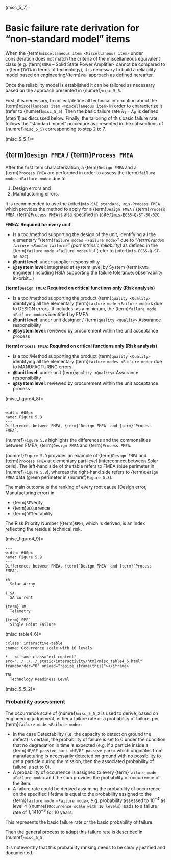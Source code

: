 (misc_5_7)=
# Basic failure rate derivation for “non-standard model” items
When the {term}`miscellaneous item <Miscellaneous item>` under consideration does not match the criteria of the miscellaneous equivalent class (e.g. {term}`SSPA` – Solid State Power Amplifier- cannot be compared to a {term}`TWTA` in terms of technology), it is necessary to build a reliability model based on engineering/{term}`PoF` approach as defined hereafter.

Once the reliability model is established it can be tailored as necessary based on the approach presented in {numref}`misc_5_5`.

First, it is necessary, to collect/define all technical information about the {term}`miscellaneous item <Miscellaneous item>` in order to characterize it (refer to {numref}`misc_5_5`). Then the basic failure rate $\lambda_{1}$ = $\lambda_{B}$ is defined (step 1) as discussed below. Finally, the tailoring of this basic failure rate follows the “standard model” procedure as presented in the subsections of {numref}`misc_5_5`) corresponding to [step 2](misc_step2) to [7](misc_step7).


(misc_5_5_1)=
## {term}`Design FMEA` / {term}`Process FMEA`

After the first item characterization, a {term}`Design FMEA` and a {term}`Process FMEA` are performed in order to assess the {term}`failure modes <Failure mode>` due to 

1. Design errors and
2. Manufacturing errors.

It is recommended to use the {cite:t}`mis-SAE_standard, mis-Process FMEA` which provides the method to apply for a {term}`Design FMEA` / {term}`Process FMEA`. {term}`Process FMEA` is also specified in {cite:t}`mis-ECSS-Q-ST-30-02C`.

**FMEA: Required for every unit**

* Is a tool/method supporting the design of the unit, identifying all the elementary “{term}`failure modes <Failure mode>`” due to “_{term}`random failure <Random failure>`” (part intrinsic reliability)_ as defined in the {term}`failure mode <Failure mode>` list (refer to {cite:t}`mis-ECSS-Q-ST-30-02C`). 
* **@unit level**: under supplier responsibility
* **@system level**: integrated at system level by System {term}`RAMS` engineer (including HSIA supporting the failure tolerance: observability in-orbit…)

**{term}`Design FMEA`: Required on critical functions only (Risk analysis)**

* Is a tool/method supporting the product {term}`quality <Quality>` identifying all the elementary {term}`failure mode <Failure mode>`s due to DESIGN errors. It includes, as a minimum, the {term}`failure mode <Failure mode>`s identified by FMEA.
* **@unit level**: under unit designer / {term}`quality <Quality>` Assurance responsibility
* **@system level**: reviewed by procurement within the unit acceptance process

**{term}`Process FMEA`: Required on critical functions only (Risk analysis)**

* Is a tool/Method supporting the product {term}`quality <Quality>` identifying all the elementary {term}`failure modes <Failure mode>` due to MANUFACTURING errors.
* **@unit level**: under unit {term}`quality <Quality>` Assurance responsibility
* **@system level**: reviewed by procurement within the unit acceptance process

(misc_figure4_8)=
```{figure} ../../picture/figure4_8.png
---
width: 600px
name: Figure 5.8
---
Differences between FMEA, {term}`Design FMEA` and {term}`Process FMEA`.
```

{numref}`Figure 5.8` highlights the differences and the commonalities between FMEA, {term}`Design FMEA` and {term}`Process FMEA`.

{numref}`Figure 5.9`  provides an example of {term}`Design FMEA` and {term}`Process FMEA` at elementary part level (interconnect between Solar cells). The left-hand side of the table refers to FMEA (blue perimeter in {numref}`Figure 5.8`), whereas the right-hand side refers to {term}`Design FMEA` data (green perimeter in {numref}`Figure 5.8`).

The main outcome is the ranking of every root cause (Design error, Manufacturing error) in

* {term}`SEV`erity
* {term}`OCC`urrence
* {term}`DET`ectability

The Risk Priority Number ({term}`RPN`), which is derived, is an index reflecting the residual technical risk.

(misc_figure4_9)=
```{figure} ../../picture/figure4_10.png
---
width: 600px
name: Figure 5.9
---
Differences between FMEA, {term}`Design FMEA` and {term}`Process FMEA`.
```

```{glossary}
SA
  Solar Array

I_SA
  SA current

{term}`TM`
  Telemetry

{term}`SPF`
  Single Point Failure
```



(misc_table4_6)=
```{list-table} Occurrence scale with 10 levels
:class: interactive-table
:name: Occurrence scale with 10 levels

* - <iframe class="ext_content" src="../../../_static/interactivity/html/misc_table4_6.html" frameborder="0" onload="resize_iframe(this)"></iframe>
```


```{glossary}
TRL
  Technology Readiness Level
```


(misc_5_5_2)=
### Probability assessment

The occurrence scale of {numref}`misc_5_5_2` is used to derive, based on engineering judgement, either a failure rate or a probability of failure, per {term}`failure mode <Failure mode>`:

* In the case Detectability (i.e. the capacity to detect on ground the defect) is certain, the probability of failure is set to 0 under the condition that no degradation in time is expected (e.g.  if a particle inside a {term}`HF/RF passive part <HF/RF passive part>` which originates from manufacturing is necessarily detected on ground with no possibility to get a particle during the mission, then the associated probability of failure is set to 0).
* A probability of occurrence is assigned to every {term}`failure mode <Failure mode>` and the sum provides the probability of occurrence of the item.
* A failure rate could be derived assuming the probability of occurrence on the specified lifetime is equal to the probability assigned to the {term}`failure mode <Failure mode>`, e.g. probability assessed to $10^{-4}$ as level 4 ({numref}`Occurrence scale with 10 levels`) leads to a failure rate of $1,14 10^{-9}$ for 10 years.


This represents the basic failure rate or the basic probability of failure.

Then the general process to adapt this failure rate is described in {numref}`misc_5_5`.

It is noteworthy that this probability ranking needs to be clearly justified and documented.
